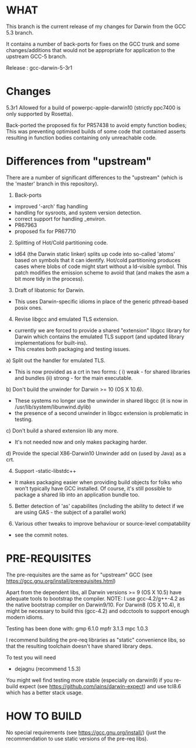
WHAT
====

This branch is the current release of my changes for Darwin from the GCC 5.3 branch.

It contains a number of back-ports for fixes on the GCC trunk and some changes/additions that would not be appropriate for application to the upstream GCC-5 branch.

Release : gcc-darwin-5-3r1

Changes
=======

5.3r1
Allowed for a build of powerpc-apple-darwin10 (strictly ppc7400 is only supported by Rosetta).

Back-ported the proposed fix for PR57438 to avoid empty function bodies;
This was preventing optimised builds of some code that contained asserts resulting in function bodies containing only unreachable code.

Differences from "upstream"
===========================


There are a number of significant differences to the "upstream" (which is the 'master' branch in this repository).

1. Back-ports
 - improved '-arch' flag handling
 - handling for sysroots, and system version detection.
 - correct support for handling _environ.
 - PR67963
 - proposed fix for PR67710

2. Splitting of Hot/Cold partitioning code.
 - ld64 (the Darwin static linker) splits up code into so-called 'atoms' based on symbols that it can identify.  Hot/cold partitioning produces cases where blobs of code might start without a ld-visible symbol.  This patch modifies the emission scheme to avoid that (and makes the asm a bit more tidy in the process).
 
3. Draft of libatomic for Darwin.
 - This uses Darwin-specific idioms in place of the generic pthread-based posix ones.

4. Revise libgcc and emulated TLS extension.

 - currently we are forced to provide a shared "extension" libgcc library for Darwin which contains the emulated TLS support (and updated library implementations for built-ins).
 - This creates both packaging and testing issues.

 a) Split out the handler for emulated TLS.
  - This is now provided as a crt in two forms:
   ( i) weak - for shared libraries and bundles
   (ii) strong - for the main executable.

 b) Don't build the unwinder for Darwin >= 10 (OS X 10.6).
  - These systems no longer use the unwinder in shared libgcc  (it is now in /usr/lib/system/libunwind.dylib)
  - the presence of a second unwinder in libgcc extension is problematic in testing.

 c) Don't build a shared extension lib any more.
  - It's not needed now and only makes packaging harder.

 d) Provide the special X86-Darwin10 Unwinder add on (used by Java) as a crt.

4. Support -static-libstdc++
  - It makes packaging easier when providing build objects for folks who won't typically have GCC installed.  Of course, it's still possible to package a shared lib into an application bundle too.

5. Better detection of 'as' capabilites (including the ability to detect if we are using GAS - the subject of a parallel work)

6. Various other tweaks to improve behaviour or source-level compatability
 - see the commit notes.

PRE-REQUISITES
==============

The pre-requisites are the same as for "upstream" GCC
(see https://gcc.gnu.org/install/prerequisites.html)

Apart from the dependent libs, all Darwin versions >= 9 (OS X 10.5) have adequate tools to bootstrap the compiler. NOTE: I use gcc-4.2/g++-4.2 as the native bootstrap compiler on Darwin9/10.  For Darwin8 (OS X 10.4), it might be necessary to build this (gcc-4.2) and odcctools to support enough modern idioms.

Testing has been done with:
  gmp 6.1.0
  mpfr 3.1.3
  mpc 1.0.3
  
I recommend building the pre-req libraries as "static" convenience libs, so that the resulting toolchain doesn't have shared library deps.

To test you will need
 - dejagnu (recommend 1.5.3) 

You might well find testing more stable (especially on darwin9) if you re-build expect (see https://github.com/iains/darwin-expect) and use tcl8.6 which has a better stack usage.

HOW TO BUILD
============

No special requirements (see https://gcc.gnu.org/install/) 
(just the recommendation to use static versions of the pre-req libs).

